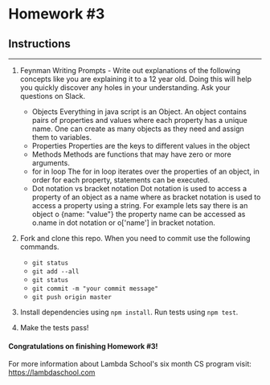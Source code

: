 # Homework #3

## Instructions
---
1. Feynman Writing Prompts - Write out explanations of the following concepts like you are explaining it to a 12 year old.  Doing this will help you quickly discover any holes in your understanding.  Ask your questions on Slack.
		
	* Objects
	Everything in java script is an Object. An object contains pairs of properties and values where each property has a unique name. One can create as many objects as they need and assign them to variables. 
	* Properties
	Properties are the keys to different values in the object
	* Methods
	Methods are functions that may have zero or more arguments.
	* for in loop
	The for in loop iterates over the properties of an object, in order for each property, statements can be executed.
	* Dot notation vs bracket notation
	Dot notation is used to access a property of an object as a name where as bracket notation is used to access a property using a string. For example lets say there is an object o {name: "value"} the property name can be accessed as o.name in dot notation or o['name'] in bracket notation.

2. Fork and clone this repo.  When you need to commit use the following commands.
		
	* `git status`
	* `git add --all`
	* `git status`
	* `git commit -m "your commit message"`
	* `git push origin master`

3. Install dependencies using `npm install`.  Run tests using `npm test`.

4. Make the tests pass!


#### Congratulations on finishing Homework #3!

For more information about Lambda School's six month CS program visit: https://lambdaschool.com
